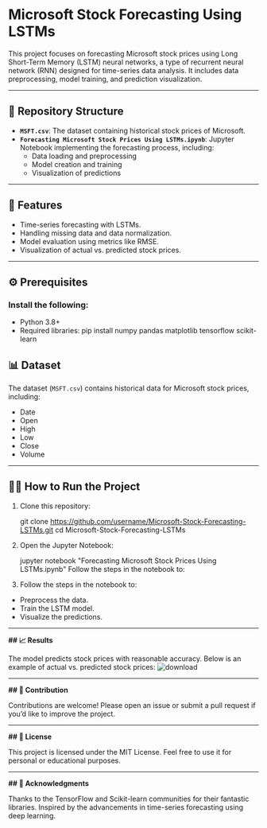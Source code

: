# Microsoft Stock Forecasting Using LSTMs

This project focuses on forecasting Microsoft stock prices using Long Short-Term Memory (LSTM) neural networks, a type of recurrent neural network (RNN) designed for time-series data analysis. It includes data preprocessing, model training, and prediction visualization.

---

## 📂 Repository Structure

- **`MSFT.csv`**: The dataset containing historical stock prices of Microsoft.
- **`Forecasting Microsoft Stock Prices Using LSTMs.ipynb`**: Jupyter Notebook implementing the forecasting process, including:
  - Data loading and preprocessing
  - Model creation and training
  - Visualization of predictions

---

## 🚀 Features

- Time-series forecasting with LSTMs.
- Handling missing data and data normalization.
- Model evaluation using metrics like RMSE.
- Visualization of actual vs. predicted stock prices.

---

## ⚙️ Prerequisites

### Install the following:
- Python 3.8+
- Required libraries:
  pip install numpy pandas matplotlib tensorflow scikit-learn

## 📊 Dataset  
The dataset (`MSFT.csv`) contains historical data for Microsoft stock prices, including:  
- Date  
- Open  
- High  
- Low  
- Close  
- Volume  

---

## 🧑‍💻 How to Run the Project  

1. Clone this repository:  
   
   git clone https://github.com/username/Microsoft-Stock-Forecasting-LSTMs.git
   cd Microsoft-Stock-Forecasting-LSTMs

2. Open the Jupyter Notebook:

   jupyter notebook "Forecasting Microsoft Stock Prices Using LSTMs.ipynb"
   Follow the steps in the notebook to:

3. Follow the steps in the notebook to:
  - Preprocess the data.
  - Train the LSTM model.
  - Visualize the predictions.

---

**## 📈 Results**

The model predicts stock prices with reasonable accuracy. Below is an example of actual vs. predicted stock prices:
![download](https://github.com/user-attachments/assets/759c3ae6-e1d6-43ea-b968-4b298bf23d62)

---

**## 🤝 Contribution**

Contributions are welcome! Please open an issue or submit a pull request if you’d like to improve the project.

---

**## 📜 License**

This project is licensed under the MIT License. Feel free to use it for personal or educational purposes.

---

**## 🙌 Acknowledgments**

Thanks to the TensorFlow and Scikit-learn communities for their fantastic libraries.
Inspired by the advancements in time-series forecasting using deep learning.


